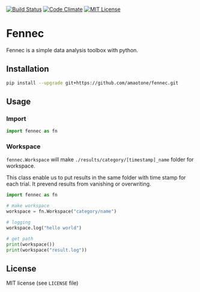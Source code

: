 [![Build Status](https://travis-ci.org/amaotone/fennec.svg)](https://travis-ci.org/amaotone/fennec)
[![Code Climate](https://codeclimate.com/github/amaotone/fennec/badges/gpa.svg)](https://codeclimate.com/github/amaotone/fennec)
[![MIT License](http://img.shields.io/badge/license-MIT-blue.svg?style=flat)](LICENSE)

# Fennec

Fennec is a simple data analysis toolbox with python.

## Installation

```bash
pip install --upgrade git+https://github.com/amaotone/fennec.git
```

## Usage

### Import
```python
import fennec as fn
```

### Workspace

`fennec.Workspace` will make `./results/category/[timestamp]_name` folder for workspace.

This class enable us to put results in the same folder with time stamp for each trial.
It prevend results from vanishing or overwriting.


```python
import fennec as fn

# make workspace
workspace = fn.Workspace("category/name")

# logging
workspace.log("hello world")

# get path
print(workspace())
print(workspace("result.log"))
```

## License

MIT license (see `LICENSE` file)
